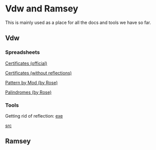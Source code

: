 # Vdw and Ramsey
This is mainly used as a place for all the docs and tools we have so far. 
## Vdw
### Spreadsheets
[Certificates (official)](https://docs.google.com/spreadsheets/d/10KWt0h6zh4MgPKAW0bSKnLc1m-2CCOkDAhV-A7Jf5cM/edit?usp=sharing) 

[Certificates (without reflections)](https://docs.google.com/spreadsheets/d/18z-Dv8ha_lX4U3pr-KfIC7onwkvsxhGJY4G6J4qDX_g/edit?usp=sharing)

[Pattern by Mod (by Rose)](https://docs.google.com/spreadsheets/d/1PouV48l0VNUuU-UX-x72G0T1vn57TYArkBdWTzwTdlA/edit?usp=sharing)

[Palindromes (by Rose)](https://docs.google.com/spreadsheets/d/11BtnzcdnX-VF6cGEyT6puc7L1mIlo0dYVqtHAUpgrGo/edit?usp=sharing)
### Tools
Getting rid of reflection: 
[exe](https://github.com/czhu1217/ramsey/blob/main/vdwa/noref.exe)

[src](https://github.com/czhu1217/ramsey/blob/main/vdwa/noReflection.cpp)

## Ramsey